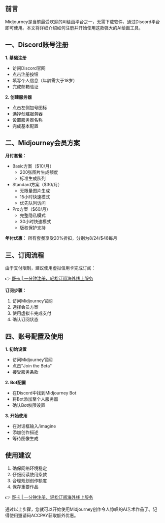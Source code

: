 ## 前言

Midjourney是当前最受欢迎的AI绘画平台之一，无需下载软件，通过Discord平台即可使用。本文将详细介绍如何注册并开始使用这款强大的AI绘画工具。

## 一、Discord账号注册

**1. 基础注册**
- 访问Discord官网
- 点击注册按钮
- 填写个人信息（年龄需大于18岁）
- 完成邮箱验证

**2. 创建服务器**
- 点击左侧加号图标
- 选择创建服务器
- 设置服务器名称
- 完成基本配置

## 二、Midjourney会员方案

**月付套餐：**
- Basic方案（$10/月）
  - 200张图片生成额度
  - 标准生成队列
- Standard方案（$30/月）
  - 无限量图片生成
  - 15小时快速模式
  - 优先队列访问
- Pro方案（$60/月）
  - 完整隐私模式
  - 30小时快速模式
  - 版权保护支持

**年付优惠：** 所有套餐享受20%折扣，分别为$8/$24/$48每月

## 三、订阅流程

由于支付限制，建议使用虚拟信用卡完成订阅：

👉 [野卡 | 一分钟注册，轻松订阅海外线上服务](https://bit.ly/bewildcard)

**订阅步骤：**
1. 访问Midjourney官网
2. 选择会员方案
3. 使用虚拟卡完成支付
4. 确认订阅状态

## 四、账号配置及使用

**1. 初始设置**
- 访问Midjourney官网
- 点击"Join the Beta"
- 接受服务条款

**2. Bot配置**
- 在Discord中找到Midjourney Bot
- 将Bot添加至个人服务器
- 确认Bot权限设置

**3. 开始使用**
- 在对话框输入/imagine
- 添加创作描述
- 等待图像生成

## 使用建议

1. 确保网络环境稳定
2. 仔细阅读使用条款
3. 合理规划创作额度
4. 保存重要作品

👉 [野卡 | 一分钟注册，轻松订阅海外线上服务](https://bit.ly/bewildcard)

通过以上步骤，您就可以开始使用Midjourney创作令人惊叹的AI艺术作品了。记得使用邀请码ACCPAY获取额外优惠。